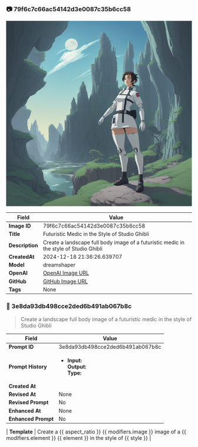 

### 📷 79f6c7c66ac54142d3e0087c35b6cc58 


![data.id](./79f6c7c66ac54142d3e0087c35b6cc58.jpg)


| Field          | Value                                                                                                                     |
|----------------|---------------------------------------------------------------------------------------------------------------------------|
| **Image ID**             | 79f6c7c66ac54142d3e0087c35b6cc58                                                                                                             |
| **Title**           | Futuristic Medic in the Style of Studio Ghibli                                                                                                       |
| **Description**           | Create a landscape full body image of a futuristic medic in the style of Studio Ghibli                                                                                                       |
| **CreatedAt**        | 2024-12-18 21:36:26.639707                                                                                                        |
| **Model**        | dreamshaper                                                                                                        |
| **OpenAI**         | [OpenAI Image URL](http://192.168.1.85:8081/generated-images/b64440889244.png)                                                                                |
| **GitHub**         | [GitHub Image URL](https://raw.githubusercontent.com/Caneta-Silva/weeb/refs/heads/main/images/79f6c7c66ac54142d3e0087c35b6cc58/79f6c7c66ac54142d3e0087c35b6cc58.jpg)                                                                                |
| **Tags**       | None                                                                                                                   |

### 📜 3e8da93db498cce2ded6b491ab067b8c

> Create a landscape full body image of a futuristic medic in the style of Studio Ghibli

| Field          | Value                                                                                                                                                                      |
|----------------|----------------------------------------------------------------------------------------------------------------------------------------------------------------------------|
| **Prompt ID**  | 3e8da93db498cce2ded6b491ab067b8c                                                                                                                                                            |
| **Prompt History** | <ul><li>**Input:**  <br> **Output:**  <br> **Type:** </li></ul> |
| **Created At** |                                                                                                                                                    |
| **Revised At** | None                                                                                                                                                   |
| **Revised Prompt** | No                                                                                                                                                                      |
| **Enhanced At** | None                                                                                                                                                  |
| **Enhanced Prompt** | No                                                                                                                                                                    |

| **Template**   | Create a {{ aspect_ratio }} {{ modifiers.image }} image of a {{ modifiers.element }} {{ element }} in the style of {{ style }}                                                                                                                                           |


